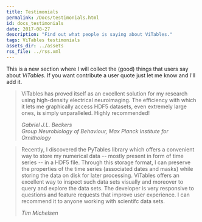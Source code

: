 ```yaml
---
title: Testimonials
permalink: /Docs/testimonials.html
id: docs_testimonials
date: 2017-08-27
description: "Find out what people is saying about ViTables."
tags: ViTables testimonials
assets_dir: ../assets
rss_file: ../rss.xml
---
```


This is a new section where I will collect the (good) things that users say about *ViTables*.
If you want contribute a user quote just let me know and I'll add it.

<div class="card mb-3">
  <div class="card-block">
    <blockquote class="card-blockquote">
      <p>ViTables has proved itself as an excellent solution for my research
      using high-density electrical neuroimaging. The efficiency with which
      it lets me graphically access HDF5 datasets, even extremely large ones,
      is simply unparalleled. Highly recommended!
      </p>
      <footer class="blockquote-footer">
        <cite>Gabriel J.L. Beckers<br>
        Group Neurobiology of Behaviour, Max Planck Institute for Ornithology</cite>
      </footer>
    </blockquote>
  </div>
</div>
    
<div class="card mb-3">
  <div class="card-block">
    <blockquote class="card-blockquote">
      <p>Recently, I discovered the PyTables library which offers a convenient
      way to store my numerical data -- mostly present in form of time series
      -- in a HDF5 file. Through this storage format, I can preserve the properties
      of the time series (associated dates and masks) while storing the data on
      disk for later processing. ViTables offers an excellent way to inspect such
      data sets visually and moreover to query and explore the data sets. The
      developer is very responsive to questions and feature requests that improve
      user experience. I can recommend it to anyone working with scientifc data sets.
      </p>
      <footer class="blockquote-footer">
        <cite>Tim Michelsen</cite>
      </footer>
    </blockquote>
  </div>
</div>


